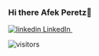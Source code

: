 ### Hi there **Afek Peretz**👋

<!--
**AfekPeretz/AfekPeretz** is a ✨ _special_ ✨ repository because its `README.md` (this file) appears on your GitHub profile.

Here are some ideas to get you started:

- 🔭 I’m currently working on ...
- 🌱 I’m currently learning ...
- 👯 I’m looking to collaborate on ...
- 🤔 I’m looking for help with ...
- 💬 Ask me about ...
- 📫 How to reach me: ...
- 😄 Pronouns: ...
- ⚡ Fun fact: ...
-->
  <a href="https://www.linkedin.com/in/afekperetz">
    <img src="https://www.comeet.com/resources/wp-content/uploads/2019/03/linkedin-logo.png" alt="linkedin"> LinkedIn
  </a> &nbsp; 

![visitors](https://visitor-badge.glitch.me/badge?page_id=page.id)
